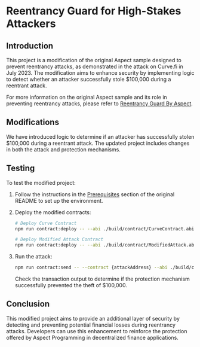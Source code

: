 # Reentrancy Guard for High-Stakes Attackers

## Introduction

This project is a modification of the original Aspect sample designed to prevent reentrancy attacks, as demonstrated in the attack on Curve.fi in July 2023. The modification aims to enhance security by implementing logic to detect whether an attacker successfully stole $100,000 during a reentrant attack.

For more information on the original Aspect sample and its role in preventing reentrancy attacks, please refer to [Reentrancy Guard By Aspect](https://docs.artela.network/develop/guides/reentrancy-guard).

## Modifications

We have introduced logic to determine if an attacker has successfully stolen $100,000 during a reentrant attack. The updated project includes changes in both the attack and protection mechanisms.

## Testing

To test the modified project:

1. Follow the instructions in the [Prerequisites](https://docs.artela.network/develop/guides/reentrancy-guard#pre-requisites) section of the original README to set up the environment.

2. Deploy the modified contracts:

   ```bash
   # Deploy Curve Contract
   npm run contract:deploy -- --abi ./build/contract/CurveContract.abi --bytecode ./build/contract/CurveContract.bin --skfile ./curve_accounts.txt

   # Deploy Modified Attack Contract
   npm run contract:deploy -- --abi ./build/contract/ModifiedAttack.abi --bytecode ./build/contract/ModifiedAttack.bin --args {curveAddress} --skfile ./attack_accounts.txt
   ```

3. Run the attack:

   ```bash
   npm run contract:send -- --contract {attackAddress} --abi ./build/contract/ModifiedAttack.abi --skfile ./attack_accounts.txt --method attack --gas 200000
   ```

   Check the transaction output to determine if the protection mechanism successfully prevented the theft of $100,000.

## Conclusion

This modified project aims to provide an additional layer of security by detecting and preventing potential financial losses during reentrancy attacks. Developers can use this enhancement to reinforce the protection offered by Aspect Programming in decentralized finance applications.

